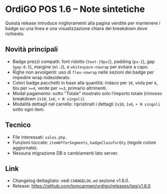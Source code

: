 # OrdiGO POS 1.6 – Note sintetiche

Questa release introduce miglioramenti alla pagina vendite per mantenere i badge su una linea e una visualizzazione chiara dei breakdown dove richiesto.

## Novità principali
- Badge prezzi compatti: font ridotto (`text-[9px]`), padding (`px-1`), gap (`gap-0.5`), margine (`ml-2`), e `whitespace-nowrap` per evitare a capo.
- Righe non avvolgenti: uso di `flex-nowrap` nelle sezioni dei badge per impedire wrap indesiderato.
- Colori badge pacchetti in base alla quantità: indaco per `10`, viola per `6`, blu per `>=4`, verde per `>=3`, primario altrimenti.
- Modal pagamento: sotto "Totale" mostrato solo l’importo totale (rimosso breakdown `2x10`, `1x6`, `+ N singoli`).
- Modalità dettagli nel carrello: ripristinati i dettagli `2x10`, `1x6`, `+ N singoli` sotto ogni item.

## Tecnico
- File interessati: `sales.php`.
- Funzioni toccate: `itemOfferSegments`, `badgeClassForQty` (regole colore aggiornate).
- Nessuna migrazione DB o cambiamenti lato server.

## Link
- Changelog dettagliato: vedi `CHANGELOG.md` sezione v1.6.0.
- Release: https://github.com/tomcarmen/ordigo/releases/tag/v1.6.0